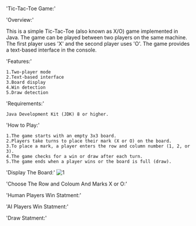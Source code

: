 'Tic-Tac-Toe Game:'

'Overview:'

This is a simple Tic-Tac-Toe (also known as X/O) game implemented in Java. The game can be played between two players on the same machine. The first player uses 'X' and the second player uses 'O'. The game provides a text-based interface in the console.

'Features:'

    1.Two-player mode 
    2.Text-based interface
    3.Board display
    4.Win detection
    5.Draw detection

'Requirements:'

    Java Development Kit (JDK) 8 or higher.

'How to Play:'

    1.The game starts with an empty 3x3 board.
    2.Players take turns to place their mark (X or O) on the board.
    3.To place a mark, a player enters the row and column number (1, 2, or 3).
    4.The game checks for a win or draw after each turn.
    5.The game ends when a player wins or the board is full (draw).
  
     
'Display The Board:' ![1](https://github.com/Pandiyanjiii/X-O-game/assets/106813106/5eae21b9-e1bf-4f7f-9ebd-6bd9b1403bac)
       

'Choose The  Row and Coloum And Marks X or O:'

    
'Human Players Win Statment:'

    

'AI Players Win Statment:'

    

'Draw Statment:'


